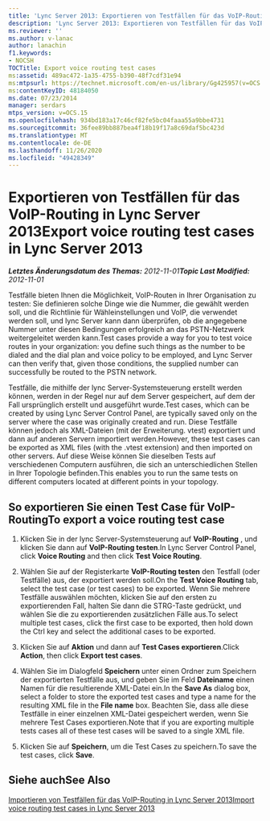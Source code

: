 ```yaml
---
title: 'Lync Server 2013: Exportieren von Testfällen für das VoIP-Routing'
description: 'Lync Server 2013: Exportieren von Testfällen für das VoIP-Routing'
ms.reviewer: ''
ms.author: v-lanac
author: lanachin
f1.keywords:
- NOCSH
TOCTitle: Export voice routing test cases
ms:assetid: 489ac472-1a35-4755-b390-48f7cdf31e94
ms:mtpsurl: https://technet.microsoft.com/en-us/library/Gg425957(v=OCS.15)
ms:contentKeyID: 48184050
ms.date: 07/23/2014
manager: serdars
mtps_version: v=OCS.15
ms.openlocfilehash: 934bd183a17c46cf82fe5bc04faaa55a9bbe4731
ms.sourcegitcommit: 36fee89bb887bea4f18b19f17a8c69daf5bc423d
ms.translationtype: MT
ms.contentlocale: de-DE
ms.lasthandoff: 11/26/2020
ms.locfileid: "49428349"
---
```

# <a name="export-voice-routing-test-cases-in-lync-server-2013"></a><span data-ttu-id="a0350-103">Exportieren von Testfällen für das VoIP-Routing in Lync Server 2013</span><span class="sxs-lookup"><span data-stu-id="a0350-103">Export voice routing test cases in Lync Server 2013</span></span>

<div data-xmlns="http://www.w3.org/1999/xhtml">

<div class="topic" data-xmlns="http://www.w3.org/1999/xhtml" data-msxsl="urn:schemas-microsoft-com:xslt" data-cs="https://msdn.microsoft.com/">

<div data-asp="https://msdn2.microsoft.com/asp">



</div>

<div id="mainSection">

<div id="mainBody"><span data-ttu-id="a0350-104">

<span> </span></span><span class="sxs-lookup"><span data-stu-id="a0350-104">

<span> </span></span></span>

<span data-ttu-id="a0350-105">_**Letztes Änderungsdatum des Themas:** 2012-11-01_</span><span class="sxs-lookup"><span data-stu-id="a0350-105">_**Topic Last Modified:** 2012-11-01_</span></span>

<span data-ttu-id="a0350-106">Testfälle bieten Ihnen die Möglichkeit, VoIP-Routen in Ihrer Organisation zu testen: Sie definieren solche Dinge wie die Nummer, die gewählt werden soll, und die Richtlinie für Wähleinstellungen und VoIP, die verwendet werden soll, und lync Server kann dann überprüfen, ob die angegebene Nummer unter diesen Bedingungen erfolgreich an das PSTN-Netzwerk weitergeleitet werden kann.</span><span class="sxs-lookup"><span data-stu-id="a0350-106">Test cases provide a way for you to test voice routes in your organization: you define such things as the number to be dialed and the dial plan and voice policy to be employed, and Lync Server can then verify that, given those conditions, the supplied number can successfully be routed to the PSTN network.</span></span>

<span data-ttu-id="a0350-107">Testfälle, die mithilfe der lync Server-Systemsteuerung erstellt werden können, werden in der Regel nur auf dem Server gespeichert, auf dem der Fall ursprünglich erstellt und ausgeführt wurde.</span><span class="sxs-lookup"><span data-stu-id="a0350-107">Test cases, which can be created by using Lync Server Control Panel, are typically saved only on the server where the case was originally created and run.</span></span> <span data-ttu-id="a0350-108">Diese Testfälle können jedoch als XML-Dateien (mit der Erweiterung. vtest) exportiert und dann auf anderen Servern importiert werden.</span><span class="sxs-lookup"><span data-stu-id="a0350-108">However, these test cases can be exported as XML files (with the .vtest extension) and then imported on other servers.</span></span> <span data-ttu-id="a0350-109">Auf diese Weise können Sie dieselben Tests auf verschiedenen Computern ausführen, die sich an unterschiedlichen Stellen in Ihrer Topologie befinden.</span><span class="sxs-lookup"><span data-stu-id="a0350-109">This enables you to run the same tests on different computers located at different points in your topology.</span></span>

<div>

## <a name="to-export-a-voice-routing-test-case"></a><span data-ttu-id="a0350-110">So exportieren Sie einen Test Case für VoIP-Routing</span><span class="sxs-lookup"><span data-stu-id="a0350-110">To export a voice routing test case</span></span>

1.  <span data-ttu-id="a0350-111">Klicken Sie in der lync Server-Systemsteuerung auf **VoIP-Routing** , und klicken Sie dann auf **VoIP-Routing testen**.</span><span class="sxs-lookup"><span data-stu-id="a0350-111">In Lync Server Control Panel, click **Voice Routing** and then click **Test Voice Routing**.</span></span>

2.  <span data-ttu-id="a0350-112">Wählen Sie auf der Registerkarte **VoIP-Routing testen** den Testfall (oder Testfälle) aus, der exportiert werden soll.</span><span class="sxs-lookup"><span data-stu-id="a0350-112">On the **Test Voice Routing** tab, select the test case (or test cases) to be exported.</span></span> <span data-ttu-id="a0350-113">Wenn Sie mehrere Testfälle auswählen möchten, klicken Sie auf den ersten zu exportierenden Fall, halten Sie dann die STRG-Taste gedrückt, und wählen Sie die zu exportierenden zusätzlichen Fälle aus.</span><span class="sxs-lookup"><span data-stu-id="a0350-113">To select multiple test cases, click the first case to be exported, then hold down the Ctrl key and select the additional cases to be exported.</span></span>

3.  <span data-ttu-id="a0350-114">Klicken Sie auf **Aktion** und dann auf **Test Cases exportieren**.</span><span class="sxs-lookup"><span data-stu-id="a0350-114">Click **Action**, then click **Export test cases**.</span></span>

4.  <span data-ttu-id="a0350-115">Wählen Sie im Dialogfeld **Speichern** unter einen Ordner zum Speichern der exportierten Testfälle aus, und geben Sie im Feld **Dateiname** einen Namen für die resultierende XML-Datei ein.</span><span class="sxs-lookup"><span data-stu-id="a0350-115">In the **Save As** dialog box, select a folder to store the exported test cases and type a name for the resulting XML file in the **File name** box.</span></span> <span data-ttu-id="a0350-116">Beachten Sie, dass alle diese Testfälle in einer einzelnen XML-Datei gespeichert werden, wenn Sie mehrere Test Cases exportieren.</span><span class="sxs-lookup"><span data-stu-id="a0350-116">Note that if you are exporting multiple tests cases all of these test cases will be saved to a single XML file.</span></span>

5.  <span data-ttu-id="a0350-117">Klicken Sie auf **Speichern**, um die Test Cases zu speichern.</span><span class="sxs-lookup"><span data-stu-id="a0350-117">To save the test cases, click **Save**.</span></span>

</div>

<div>

## <a name="see-also"></a><span data-ttu-id="a0350-118">Siehe auch</span><span class="sxs-lookup"><span data-stu-id="a0350-118">See Also</span></span>


[<span data-ttu-id="a0350-119">Importieren von Testfällen für das VoIP-Routing in Lync Server 2013</span><span class="sxs-lookup"><span data-stu-id="a0350-119">Import voice routing test cases in Lync Server 2013</span></span>](lync-server-2013-import-voice-routing-test-cases.md)  
  

<span data-ttu-id="a0350-120"></div>

</div>

<span> </span>

</div>

</div>

</span><span class="sxs-lookup"><span data-stu-id="a0350-120"></div>

</div>

<span> </span>

</div>

</div>

</span></span></div>

